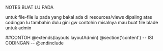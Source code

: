 NOTES BUAT LU PADA

untuk file-file lu pada yang bakal ada di resources/views
dipaling atas codingan lu tambahin dulu gini gw contohin misalnya mau buat file blade untuk admin

##CONTOH
@extends(layouts.layoutAdmin)
@section('content')
-- ISI CODINGAN --
@endinclude

